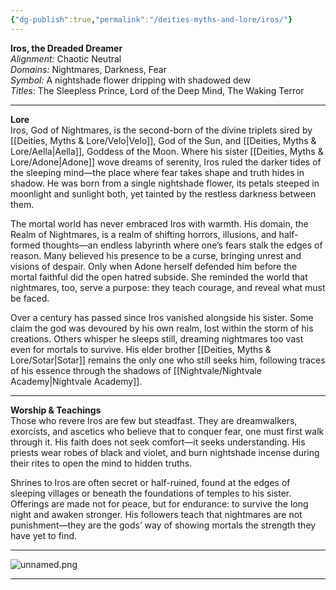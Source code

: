 ```yaml
---
{"dg-publish":true,"permalink":"/deities-myths-and-lore/iros/"}
---
```



**Iros, the Dreaded Dreamer**  
_Alignment:_ Chaotic Neutral  
_Domains:_ Nightmares, Darkness, Fear  
_Symbol:_ A nightshade flower dripping with shadowed dew  
_Titles:_ The Sleepless Prince, Lord of the Deep Mind, The Waking Terror

---

**Lore**  
Iros, God of Nightmares, is the second-born of the divine triplets sired by [[Deities, Myths & Lore/Velo\|Velo]], God of the Sun, and [[Deities, Myths & Lore/Aella\|Aella]], Goddess of the Moon. Where his sister [[Deities, Myths & Lore/Adone\|Adone]] wove dreams of serenity, Iros ruled the darker tides of the sleeping mind—the place where fear takes shape and truth hides in shadow. He was born from a single nightshade flower, its petals steeped in moonlight and sunlight both, yet tainted by the restless darkness between them.

The mortal world has never embraced Iros with warmth. His domain, the Realm of Nightmares, is a realm of shifting horrors, illusions, and half-formed thoughts—an endless labyrinth where one’s fears stalk the edges of reason. Many believed his presence to be a curse, bringing unrest and visions of despair. Only when Adone herself defended him before the mortal faithful did the open hatred subside. She reminded the world that nightmares, too, serve a purpose: they teach courage, and reveal what must be faced.

Over a century has passed since Iros vanished alongside his sister. Some claim the god was devoured by his own realm, lost within the storm of his creations. Others whisper he sleeps still, dreaming nightmares too vast even for mortals to survive. His elder brother [[Deities, Myths & Lore/Sotar\|Sotar]] remains the only one who still seeks him, following traces of his essence through the shadows of [[Nightvale/Nightvale Academy\|Nightvale Academy]].

---

**Worship & Teachings**  
Those who revere Iros are few but steadfast. They are dreamwalkers, exorcists, and ascetics who believe that to conquer fear, one must first walk through it. His faith does not seek comfort—it seeks understanding. His priests wear robes of black and violet, and burn nightshade incense during their rites to open the mind to hidden truths.

Shrines to Iros are often secret or half-ruined, found at the edges of sleeping villages or beneath the foundations of temples to his sister. Offerings are made not for peace, but for endurance: to survive the long night and awaken stronger. His followers teach that nightmares are not punishment—they are the gods’ way of showing mortals the strength they have yet to find.

---

![unnamed.png](/img/user/Images/unnamed.png)

---
